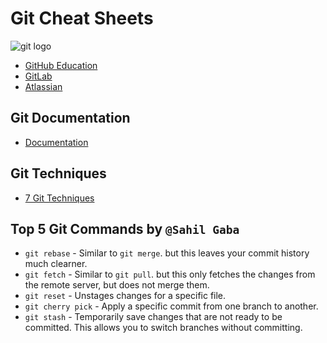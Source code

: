 # Git Cheat Sheets

![git logo](https://github.com/itsme-rash522/git-cheat-sheet/assets/127365805/0f7cf904-0207-418b-93b6-f57c3c4073f7)

- [GitHub Education](pdf\github-education.pdf)
- [GitLab](pdf\gitlab.pdf)
- [Atlassian](pdf\atlassian.pdf)

## Git Documentation

- [Documentation](https://git-scm.com/doc)

## Git Techniques

- [7 Git Techniques](pdf\git-techniques.pdf)

## Top 5 Git Commands by `@Sahil Gaba`

- `git rebase` - Similar to `git merge`. but this leaves your commit history much clearner.
- `git fetch` - Similar to `git pull`. but this only fetches the changes from the remote server, but does not merge them.
- `git reset` - Unstages changes for a specific file.
- `git cherry pick` - Apply a specific commit from one branch to another.
- `git stash` - Temporarily save changes that are not ready to be committed. This allows you to switch branches without committing.
